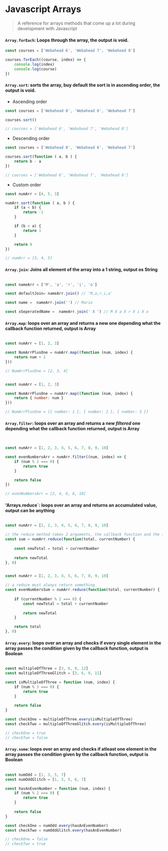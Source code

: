# Javascript Arrays 

> A reference for arrays methods that come up a lot during development with Javascript

#### `Array.forEach`: Loops through the array, the output is void.

```javascript
const courses = ['Webahead 6', 'Webahead 7', 'Webahead 8']

courses.forEach((course, index) => {
    console.log(index)
    console.log(course)
})

```
#### `Array.sort`: sorts the array, buy default the sort is in ascending order, the output is void.

- Ascending order
```javascript
const courses = ['Webahead 8', 'Webahead 6', 'Webahead 7']

courses.sort()

// courses = ['Webahead 6', 'Webahead 7', 'Webahead 8']

```


- Descending order

```javascript
const courses = ['Webahead 8', 'Webahead 6', 'Webahead 7']

courses.sort(function ( a, b ) {
    return b - a
})

// courses = ['Webahead 6', 'Webahead 7', 'Webahead 8']

```

- Custom order

```javascript
const numArr = [4, 5, 3]

numArr.sort(function ( a, b ) {
    if (a < b) {
        return -1
    }

    if (b < a) {
        return 1
    }

    return 0
})

// numArr = [3, 4, 5]

```

#### `Array.join`: Joins all element of the array into a 1 string, output os String

```javascript

const nameArr = ['M', 'a', 'r', 'i', 'o']

const defaultJoin= nameArr.join() // 'M,a,r,i,o'

const name =  nameArr.join('') // Mario

const xSeperatedName =  nameArr.join(' X ') // M X a X r X i X o


```

#### `Array.map`: loops over an array and returns a new one depending what the callback function returned, output is Array

```javascript

const numArr = [1, 2, 3]

const NumArrPlusOne = numArr.map((function (num, index) {
    return num + 1
}))

// NumArrPlusOne = [2, 3, 4]

```

```javascript

const numArr = [1, 2, 3]

const NumArrPlusOne = numArr.map((function (num, index) {
    return { number: num } 
}))

// NumArrPlusOne = [{ number: 1 }, { number: 2 }, { number: 3 }]

```



#### `Array.filter`: loops over an array and returns a new *filtered* one depending what the callback function returned, output is Array

```javascript


const numArr = [1, 2, 3, 4, 5, 6, 7, 8, 9, 10]

const evenNumbersArr = numArr.filter((num, index) => {
    if (num % 2 === 0) {
        return true
    }

    return false
})

// evenNumbersArr = [2, 4, 6, 8, 10]

```


#### 'Arrays.reduce`: loops over an array and returns an accumulated value, output can be anything

```javascript

const numArr = [1, 2, 3, 4, 5, 6, 7, 8, 9, 10]

// the reduce method takes 2 arguments, the callback function and the initial value for the total which is 0
const sum = numArr.reduce(function(total, currentNumber) {
    
    const newTotal = total + currentNumber
    
    return newTotal
}, 0)


```

```javascript

const numArr = [1, 2, 3, 4, 5, 6, 7, 8, 9, 10]

// a reduce must always return something
const evenNumbersSum = numArr.reduce(function(total, currentNumber) {
    
    if (currentNumber % 2 === 0) {
        const newTotal = total + currentNumber
        
        return newTotal
    }

    return total
}, 0)


```


#### `Array.every`: loops over an array and checks if every single element in the array passes the condition given by the callback function, output is Boolean

```javascript

const multipleOfThree = [3, 6, 9, 12]
const multipleOfThreeGlitch = [3, 6, 9, 11]

const isMultipleOfThree = function (num, index) {
    if (num % 3 === 0) {
        return true
    }
    
    return false
}

const checkOne = multipleOfThree.every(isMultipleOfThree)
const checkTwo = multipleOfThreeGlitch.every(isMultipleOfThree)

// checkOne = true
// checkTwo = false

```


#### `Array.some`:  loops over an array and checks if atleast one element in the array passes the condition given by the callback function, output is Boolean

```javascript

const numOdd = [1, 3, 5, 7]
const numOddGlitch = [1, 3, 5, 6, 7]

const hasAnEvenNumber = function (num, index) {
    if (num % 2 === 0) {
        return true
    }
    
    return false
}

const checkOne = numOdd.every(hasAnEvenNumber)
const checkTwo = numOddGlitch.every(hasAnEvenNumber)

// checkOne = false
// checkTwo = true

```

